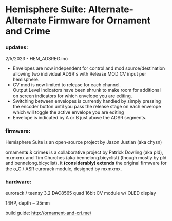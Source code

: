 Hemisphere Suite: Alternate-Alternate Firmware for Ornament and Crime
===

### updates:
2/5/2023 - HEM_ADSREG.ino
<ul>
<li>Envelopes are now independent for control and mod source/destination allowing two individual ADSR's with Release MOD CV input per hemisphere.</li>  
<li>CV mod is now limited to release for each channel.</li>
Output Level indicators have been shrunk to make room for additional on screen indicators for which envelope you are editing.
<li>Switching between envelopes is currently handled by simply pressing the encoder button until you pass the release stage on each envelope which will toggle the active envelope you are editing</li>
<li>Envelope is indicated by A or B just above the ADSR segments.</li>
</ul>

### firmware:

Hemisphere Suite is an open-source project by Jason Justian (aka chysn)

ornament**s** & crime**s** is a collaborative project by Patrick Dowling (aka pld), mxmxmx and Tim Churches (aka bennelong.bicyclist) (though mostly by pld and bennelong.bicyclist). it **(considerably) extends** the original firmware for the o_C / ASR eurorack module, designed by mxmxmx.

### hardware:

eurorack / teensy 3.2 DAC8565 quad 16bit CV module w/ OLED display

14HP, depth ~ 25mm

build guide: http://ornament-and-cri.me/

